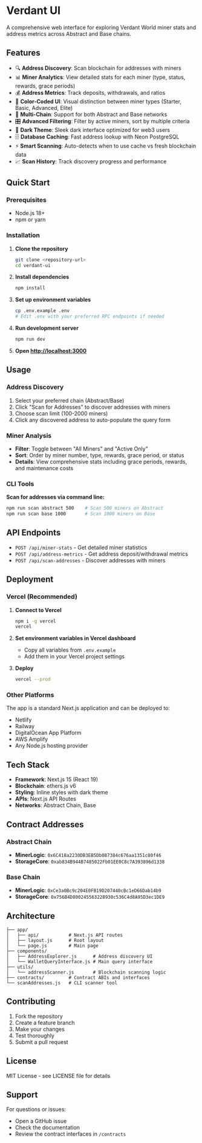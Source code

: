 # Verdant UI

A comprehensive web interface for exploring Verdant World miner stats and address metrics across Abstract and Base chains.

## Features

- 🔍 **Address Discovery**: Scan blockchain for addresses with miners
- 📊 **Miner Analytics**: View detailed stats for each miner (type, status, rewards, grace periods)  
- 💰 **Address Metrics**: Track deposits, withdrawals, and ratios
- 🎨 **Color-Coded UI**: Visual distinction between miner types (Starter, Basic, Advanced, Elite)
- 🔄 **Multi-Chain**: Support for both Abstract and Base networks
- 🎛️ **Advanced Filtering**: Filter by active miners, sort by multiple criteria
- 🌙 **Dark Theme**: Sleek dark interface optimized for web3 users
- 🗄️ **Database Caching**: Fast address lookup with Neon PostgreSQL
- ⚡ **Smart Scanning**: Auto-detects when to use cache vs fresh blockchain data
- 📈 **Scan History**: Track discovery progress and performance

## Quick Start

### Prerequisites

- Node.js 18+ 
- npm or yarn

### Installation

1. **Clone the repository**
   ```bash
   git clone <repository-url>
   cd verdant-ui
   ```

2. **Install dependencies**
   ```bash
   npm install
   ```

3. **Set up environment variables**
   ```bash
   cp .env.example .env
   # Edit .env with your preferred RPC endpoints if needed
   ```

4. **Run development server**
   ```bash
   npm run dev
   ```

5. **Open [http://localhost:3000](http://localhost:3000)**

## Usage

### Address Discovery
1. Select your preferred chain (Abstract/Base)
2. Click "Scan for Addresses" to discover addresses with miners
3. Choose scan limit (100-2000 miners)
4. Click any discovered address to auto-populate the query form

### Miner Analysis
- **Filter**: Toggle between "All Miners" and "Active Only"
- **Sort**: Order by miner number, type, rewards, grace period, or status
- **Details**: View comprehensive stats including grace periods, rewards, and maintenance costs

### CLI Tools

**Scan for addresses via command line:**
```bash
npm run scan abstract 500    # Scan 500 miners on Abstract
npm run scan base 1000       # Scan 1000 miners on Base
```

## API Endpoints

- `POST /api/miner-stats` - Get detailed miner statistics
- `POST /api/address-metrics` - Get address deposit/withdrawal metrics  
- `POST /api/scan-addresses` - Discover addresses with miners

## Deployment

### Vercel (Recommended)

1. **Connect to Vercel**
   ```bash
   npm i -g vercel
   vercel
   ```

2. **Set environment variables in Vercel dashboard**
   - Copy all variables from `.env.example`
   - Add them in your Vercel project settings

3. **Deploy**
   ```bash
   vercel --prod
   ```

### Other Platforms

The app is a standard Next.js application and can be deployed to:
- Netlify
- Railway  
- DigitalOcean App Platform
- AWS Amplify
- Any Node.js hosting provider

## Tech Stack

- **Framework**: Next.js 15 (React 19)
- **Blockchain**: ethers.js v6
- **Styling**: Inline styles with dark theme
- **APIs**: Next.js API Routes
- **Networks**: Abstract Chain, Base

## Contract Addresses

### Abstract Chain
- **MinerLogic**: `0x6C418a2230DB3EB5Db087384c676aa1351c80f46`
- **StorageCore**: `0xab834B944B7485022Fb01EE0C8c7A393896d1338`

### Base Chain  
- **MinerLogic**: `0xCe3a0Bc9c204E0FB19D207440cBc1eD66Dab14b9`
- **StorageCore**: `0x756B4D800245563228930c536C4d8A95D3ec1DE9`

## Architecture

```
├── app/
│   ├── api/           # Next.js API routes
│   ├── layout.js      # Root layout
│   └── page.js        # Main page
├── components/
│   ├── AddressExplorer.js      # Address discovery UI
│   └── WalletQueryInterface.js # Main query interface
├── utils/
│   └── addressScanner.js       # Blockchain scanning logic
├── contracts/         # Contract ABIs and interfaces
└── scanAddresses.js   # CLI scanner tool
```

## Contributing

1. Fork the repository
2. Create a feature branch
3. Make your changes
4. Test thoroughly
5. Submit a pull request

## License

MIT License - see LICENSE file for details

## Support

For questions or issues:
- Open a GitHub issue
- Check the documentation
- Review the contract interfaces in `/contracts`